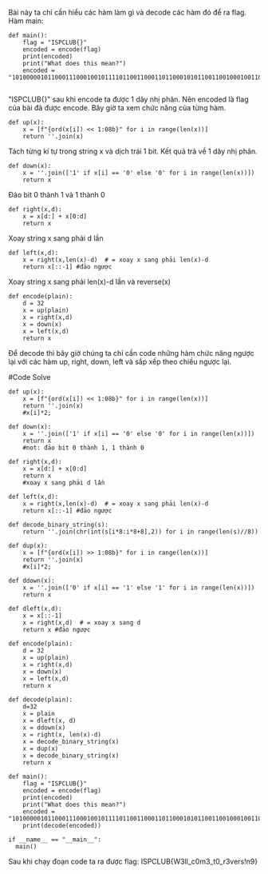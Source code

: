 Bài này ta chỉ cần hiểu các hàm làm gì và decode các hàm đó để ra flag.
Hàm main:
```
def main():
    flag = "ISPCLUB{}"
    encoded = encode(flag)
    print(encoded)
    print("What does this mean?")
    encoded = "10100000101100011100010010111101100110001101100010101100110010001001100111011000100000101111100111101000100000101001100110100100111110011001110010000010111001001110010010011001100010101001000011011110101010101110011010011110111110101001101010110110"
    
```
"ISPCLUB{}" sau khi encode ta được 1 dãy nhị phân. Nên encoded là flag của bài đã được encode.
Bây giờ ta xem chức năng của từng hàm.
```
def up(x):
    x = [f"{ord(x[i]) << 1:08b}" for i in range(len(x))]
    return ''.join(x)
```
Tách từng kí tự trong string x và dịch trái 1 bit.
Kết quả trả về 1 dãy nhị phân.

```
def down(x):
    x = ''.join(['1' if x[i] == '0' else '0' for i in range(len(x))])
    return x
```
Đảo bit 0 thành 1 và 1 thành 0

```
def right(x,d):
    x = x[d:] + x[0:d]
    return x
```
Xoay string x sang phải d lần

```
def left(x,d):
    x = right(x,len(x)-d)  # = xoay x sang phải len(x)-d
    return x[::-1] #đảo ngược 
```
Xoay string x sang phải len(x)-d lần và reverse(x)

```
def encode(plain):
    d = 32
    x = up(plain)
    x = right(x,d)
    x = down(x)
    x = left(x,d)
    return x
```
Để decode thì bây giờ chúng ta chỉ cần code những hàm chức năng ngược lại với các hàm up, right, down, left và sắp xếp theo chiều ngược lại.

#Code Solve 
```
def up(x):
    x = [f"{ord(x[i]) << 1:08b}" for i in range(len(x))]
    return ''.join(x)
    #x[i]*2;

def down(x):
    x = ''.join(['1' if x[i] == '0' else '0' for i in range(len(x))])
    return x
    #not: đảo bit 0 thành 1, 1 thành 0 

def right(x,d):
    x = x[d:] + x[0:d]
    return x
    #xoay x sang phải d lần  

def left(x,d):
    x = right(x,len(x)-d)  # = xoay x sang phải len(x)-d
    return x[::-1] #đảo ngược 

def decode_binary_string(s):
    return ''.join(chr(int(s[i*8:i*8+8],2)) for i in range(len(s)//8))

def dup(x):
    x = [f"{ord(x[i]) >> 1:08b}" for i in range(len(x))]
    return ''.join(x)
    #x[i]*2;

def ddown(x):
    x = ''.join(['0' if x[i] == '1' else '1' for i in range(len(x))])
    return x

def dleft(x,d):
    x = x[::-1]
    x = right(x,d)  # = xoay x sang d
    return x #đảo ngược 

def encode(plain):
    d = 32
    x = up(plain)
    x = right(x,d)
    x = down(x)
    x = left(x,d)
    return x

def decode(plain):
    d=32
    x = plain
    x = dleft(x, d)
    x = ddown(x)
    x = right(x, len(x)-d)
    x = decode_binary_string(x)
    x = dup(x)
    x = decode_binary_string(x)
    return x

def main():
    flag = "ISPCLUB{}"
    encoded = encode(flag)
    print(encoded)
    print("What does this mean?")
    encoded = "10100000101100011100010010111101100110001101100010101100110010001001100111011000100000101111100111101000100000101001100110100100111110011001110010000010111001001110010010011001100010101001000011011110101010101110011010011110111110101001101010110110"
    print(decode(encoded))

if __name__ == "__main__":
  main()

```

Sau khi chạy đoạn code ta ra được flag: ISPCLUB{W3ll_c0m3_t0_r3vers!n9} 


